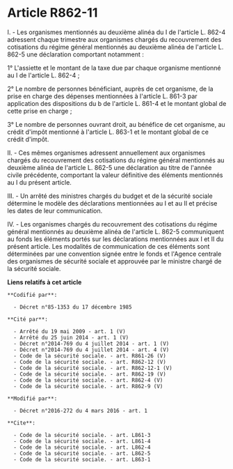 # Article R862-11

I. - Les organismes mentionnés au deuxième alinéa du I de l'article L. 862-4 adressent chaque trimestre aux organismes
chargés du recouvrement des cotisations du régime général mentionnés au deuxième alinéa de l'article L. 862-5  une
déclaration comportant notamment : 

1° L'assiette et le montant de la taxe due par chaque organisme mentionné au I de l'article L. 862-4 ; 

2° Le nombre de personnes bénéficiant, auprès de cet organisme, de la prise en charge des dépenses mentionnées à l'article L.
861-3 par application des dispositions du b de l'article L. 861-4 et le montant global de cette prise en charge ; 

3° Le nombre de personnes ouvrant droit, au bénéfice de cet organisme, au crédit d'impôt mentionné à l'article L. 863-1 et le
montant global de ce crédit d'impôt. 

II. - Ces mêmes organismes adressent annuellement aux organismes chargés du recouvrement des cotisations du régime général
mentionnés au deuxième alinéa de l'article L. 862-5  une déclaration au titre de l'année civile précédente, comportant la
valeur définitive des éléments mentionnés au I du présent article.

III. - Un arrêté des ministres chargés du budget et de la sécurité sociale détermine le modèle des déclarations mentionnées
au I et au II et précise les dates de leur communication. 

IV. - Les organismes chargés du recouvrement des cotisations du régime général mentionnés au deuxième alinéa de l'article L.
862-5 communiquent au fonds les éléments portés sur les déclarations mentionnées aux I et II du présent article. Les
modalités de communication de ces éléments sont déterminées par une convention signée entre le fonds et l'Agence centrale des
organismes de sécurité sociale et approuvée par le ministre chargé de la sécurité sociale.

**Liens relatifs à cet article**

	**Codifié par**:

	  - Décret n°85-1353 du 17 décembre 1985

	**Cité par**:

	  - Arrêté du 19 mai 2009 - art. 1 (V)
	  - Arrêté du 25 juin 2014 - art. 1 (V)
	  - Décret n°2014-769 du 4 juillet 2014 - art. 1 (V)
	  - Décret n°2014-769 du 4 juillet 2014 - art. 4 (V)
	  - Code de la sécurité sociale. - art. R861-26 (V)
	  - Code de la sécurité sociale. - art. R862-12 (V)
	  - Code de la sécurité sociale. - art. R862-12-1 (V)
	  - Code de la sécurité sociale. - art. R862-19 (V)
	  - Code de la sécurité sociale. - art. R862-4 (V)
	  - Code de la sécurité sociale. - art. R862-9 (V)

	**Modifié par**:

	  - Décret n°2016-272 du 4 mars 2016 - art. 1

	**Cite**:

	  - Code de la sécurité sociale. - art. L861-3
	  - Code de la sécurité sociale. - art. L861-4
	  - Code de la sécurité sociale. - art. L862-4
	  - Code de la sécurité sociale. - art. L862-5
	  - Code de la sécurité sociale. - art. L863-1
